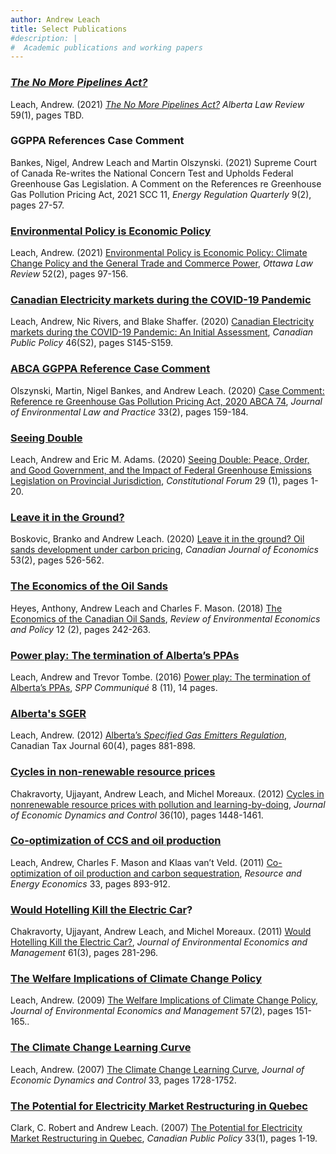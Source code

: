 ```yaml
---
author: Andrew Leach
title: Select Publications
#description: |
#  Academic publications and working papers
---
```


### [*The No More Pipelines Act?*](https://papers.ssrn.com/sol3/papers.cfm?abstract_id=3857285)
Leach, Andrew. (2021) [*The No More Pipelines Act?*](https://papers.ssrn.com/sol3/papers.cfm?abstract_id=3857285) *Alberta Law Review* 59(1), pages TBD.  

### GGPPA References Case Comment

Bankes, Nigel, Andrew Leach and Martin Olszynski. (2021) Supreme Court of Canada Re-writes the National
Concern Test and Upholds Federal Greenhouse Gas Legislation. A Comment on the References re Greenhouse
Gas Pollution Pricing Act, 2021 SCC 11, *Energy Regulation Quarterly* 9(2), pages 27-57.

### [Environmental Policy is Economic Policy](https://rdo-olr.org/2021/environmental-policy-is-economic-policy-climate-change-policy-and-the-general-trade-and-commerce-power/)
Leach, Andrew. (2021) [Environmental Policy is Economic Policy: Climate Change Policy and the General Trade
and Commerce Power](https://rdo-olr.org/2021/environmental-policy-is-economic-policy-climate-change-policy-and-the-general-trade-and-commerce-power/), *Ottawa Law Review* 52(2), pages 97-156.

### [Canadian Electricity markets during the COVID-19 Pandemic](https://doi.org/10.3138/cpp.2020-060)
Leach, Andrew, Nic Rivers, and Blake Shaffer. (2020) [Canadian Electricity markets during the COVID-19 Pandemic: An Initial Assessment](https://doi.org/10.3138/cpp.2020-060), *Canadian Public Policy* 46(S2), pages S145-S159.

### [ABCA GGPPA Reference Case Comment](https://www.proquest.com/openview/087a82c580956a61b2fc1fb32e813a86/1?pq-origsite=gscholar&cbl=28151)
Olszynski, Martin, Nigel Bankes, and Andrew Leach. (2020) [Case Comment: Reference re Greenhouse Gas Pollution
Pricing Act, 2020 ABCA 74](https://www.proquest.com/openview/087a82c580956a61b2fc1fb32e813a86/1?pq-origsite=gscholar&cbl=28151), *Journal of Environmental Law and Practice* 33(2), pages 159-184.

### [Seeing Double](https://journals.library.ualberta.ca/constitutional_forum/index.php/constitutional_forum/article/view/29392)
Leach, Andrew and Eric M. Adams. (2020) [Seeing Double: Peace, Order, and Good Government, and the Impact of
Federal Greenhouse Emissions Legislation on Provincial Jurisdiction](https://journals.library.ualberta.ca/constitutional_forum/index.php/constitutional_forum/article/view/29392), *Constitutional Forum* 29 (1), pages 1-20.

### [Leave it in the Ground?](v)
Boskovic, Branko and Andrew Leach. (2020) [Leave it in the ground? Oil sands development under carbon pricing](https://doi.org/10.1111/caje.12436),
*Canadian Journal of Economics* 53(2), pages 526-562.


### [The Economics of the Oil Sands](https://www.journals.uchicago.edu/doi/10.1093/reep/rey006)
Heyes, Anthony, Andrew Leach and Charles F. Mason. (2018) [The Economics of the Canadian Oil Sands](https://www.journals.uchicago.edu/doi/10.1093/reep/rey006), *Review
of Environmental Economics and Policy* 12 (2), pages 242-263.

### [Power play: The termination of Alberta’s PPAs](https://papers.ssrn.com/sol3/papers.cfm?abstract_id=3079781)
Leach, Andrew and Trevor Tombe. (2016) [Power play: The termination of Alberta’s PPAs](https://papers.ssrn.com/sol3/papers.cfm?abstract_id=3079781), *SPP Communiqué* 8
(11), 14 pages.


### [Alberta's SGER](https://heinonline.org/HOL/LandingPage?handle=hein.journals/cdntj60&div=54&id=&page=)
Leach, Andrew. (2012) [Alberta’s *Specified Gas Emitters Regulation*](https://heinonline.org/HOL/LandingPage?handle=hein.journals/cdntj60&div=54&id=&page=), Canadian Tax Journal 60(4), pages 881-898.

### [Cycles in non-renewable resource prices](https://doi.org/10.1016/j.jedc.2012.04.005)
Chakravorty, Ujjayant, Andrew Leach, and Michel Moreaux. (2012) [Cycles in nonrenewable resource prices with
pollution and learning-by-doing](https://doi.org/10.1016/j.jedc.2012.04.005), *Journal of Economic Dynamics and Control* 36(10), pages 1448-1461.

### [Co-optimization of CCS and oil production](https://doi.org/10.1016/j.reseneeco.2010.11.002)
Leach, Andrew, Charles F. Mason and Klaas van’t Veld. (2011) [Co-optimization of oil production and carbon
sequestration](https://doi.org/10.1016/j.reseneeco.2010.11.002), *Resource and Energy Economics* 33, pages 893-912.

### [Would Hotelling Kill the Electric Car](https://www.sciencedirect.com/science/article/abs/pii/S0095069610001245)?
Chakravorty, Ujjayant, Andrew Leach, and Michel Moreaux. (2011) [Would Hotelling Kill the Electric Car?](https://www.sciencedirect.com/science/article/abs/pii/S0095069610001245), *Journal
of Environmental Economics and Management* 61(3), pages 281-296.

### [The Welfare Implications of Climate Change Policy](https://doi.org/10.1016/j.jeem.2007.11.006)
Leach, Andrew. (2009) [The Welfare Implications of Climate Change Policy](https://doi.org/10.1016/j.jeem.2007.11.006), *Journal of Environmental Economics and Management* 57(2), pages 151-165..

### [The Climate Change Learning Curve](https://www.sciencedirect.com/science/article/abs/pii/S0165188906001266)
Leach, Andrew. (2007) [The Climate Change Learning Curve](https://www.sciencedirect.com/science/article/abs/pii/S0165188906001266), *Journal of Economic Dynamics and Control* 33, pages 1728-1752.

### [The Potential for Electricity Market Restructuring in Quebec](https://doi.org/10.3138/cpp.v33.1.001)
Clark, C. Robert and Andrew Leach. (2007) [The Potential for Electricity Market Restructuring in Quebec](https://doi.org/10.3138/cpp.v33.1.001), *Canadian
Public Policy* 33(1), pages 1-19.

